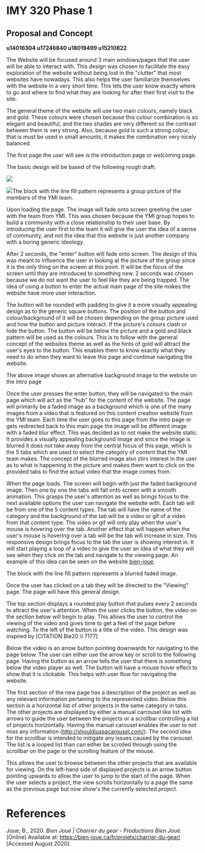 # **IMY 320 Phase 1**

## **Proposal and Concept**

**u14016304 u17246840 u18019499 u15210822**

The Website will be focused around 3 main windows/pages that the user will be able to interact with. This design was chosen to facilitate the easy exploration of the website without being lost in the &quot;clutter&quot; that most websites have nowadays. This also helps the user familiarize themselves with the website in a very short time. This lets the user know exactly where to go and where to find what they are looking for after their first visit to the site.

The general theme of the website will use two main colours, namely black and gold. These colours were chosen because this colour combination is so elegant and beautiful, and the two shades are very different so the contrast between them is very strong. Also, because gold is such a strong colour, that is must be used in small amounts, it makes the combination very nicely balanced.

The first page the user will see is the introduction page or welcoming page.

The basic design will be based of the following rough draft:

![](RackMultipart20200828-4-zua8qf_html_a90e7c9a89e7e510.png)

![](RackMultipart20200828-4-zua8qf_html_3987c6a5ff99485.gif)The block with the line fill pattern represents a group picture of the members of the YMI team.

Upon loading the page. The image will fade onto screen greeting the user with the team from YMI. This was chosen because the YMI group hopes to build a community with a close relationship to their user base. By introducing the user first to the team it will give the user the idea of a sense of community, and not the idea that this website is just another company with a boring generic ideology.

After 2 seconds, the &quot;enter&quot; button will fade onto screen. The design of this was meant to influence the user in looking at the picture of the group since it is the only thing on the screen at this point. It will be the focus of the screen until they are introduced to something new. 2 seconds was chosen because we do not want the user to feel like they are being trapped. The idea of using a button to enter the actual main page of the site makes the website have more user interaction.

The button will be rounded with padding to give it a more visually appealing design as to the generic square buttons. The position of the button and colour/background of it will be chosen depending on the group picture used and how the button and picture interact. If the picture&#39;s colours clash or hide the button. The button will be below the picture and a gold and black pattern will be used as the colours. This is to follow with the general concept of the websites theme as well as the hints of gold will attract the user&#39;s eyes to the button. This enables them to know exactly what they need to do when they want to leave this page and continue navigating the website.

The above image shows an alternative background image to the website on the intro page

Once the user presses the enter button, they will be navigated to the main page which will act as the &quot;hub&quot; for the content of the website. The page will primarily be a faded image as a background which is one of the many images from a video that is featured on this content creation website from the YMI team. Each time the user goes to this page from the intro page or gets redirected back to this main page the image will be different image with a faded blur effect. This was decided as to not make the website static. It provides a visually appealing background image and since the image is blurred it does not take away from the central focus of this page, which is the 5 tabs which are used to select the category of content that the YMI team makes. The concept of the blurred image also stirs interest in the user as to what is happening in the picture and makes them want to click on the provided tabs to find the actual video that the image comes from.

When the page loads. The screen will begin with just the faded background image. Then one by one the tabs will fall onto screen with a smooth animation. This grasps the user&#39;s attention as well as brings focus to the next available options the user can navigate the website with. Each tab will be from one of the 5 content types. The tab will have the name of the category and the background of the tab will be a video or gif of a video from that content type. The video or gif will only play when the user&#39;s mouse is hovering over the tab. Another effect that will happen when the user&#39;s mouse is hovering over a tab will be the tab will increase in size. This responsive design brings focus to the tab the user is showing interest in. It will start playing a loop of a video to give the user an idea of what they will see when they click on the tab and navigate to the viewing page. An example of this idea can be seen on the website [bien-joue](https://bien-joue.ca/%20%20%20%20).

The block with the line fill pattern represents a blurred faded image.

Once the user has clicked on a tab they will be directed to the &quot;Viewing&quot; page. The page will have this general design.

The top section displays a rounded play button that pulses every 2 seconds to attract the user&#39;s attention. When the user clicks the button, the video on the section below will begin to play. This allows the user to control the viewing of the video and gives time to get a feel of the page before watching. To the left of the button is a title of the video. This design was inspired by [CITATION Bie20 \l 7177]

Below the video is an arrow button pointing downwards for navigating to the page below. The user can either use the arrow key or scroll to the following page. Having the button as an arrow tells the user that there is something below the video player as well. The button will have a mouse hover effect to show that it is clickable. This helps with user flow for navigating the website.

The first section of the new page has a description of the project as well as any relevant information pertaining to the represented video. Below this section is a horizontal list of other projects in the same category in tabs. The other projects are displayed by either a manual carrousel like list with arrows to guide the user between the projects or a scrollbar controlling a list of projects horizontally. Having the manual carousel enables the user to not miss any information (http://shouldiuseacarousel.com/). The second idea for the scrollbar is intended to mitigate any issues caused by the carousel. The list is a looped list than can either be scrolled through using the scrollbar on the page or the scrolling feature of the mouse.

This allows the user to browse between the other projects that are available for viewing. On the left-hand side of displayed projects is an arrow button pointing upwards to allow the user to jump to the start of the page. When the user selects a project, the view scrolls horizontally to a page the same as the previous page but now show&#39;s the currently selected project.

# References

Joue, B., 2020. _Bien Joué | Charrier du gear - Productions Bien Joué._ [Online]
 Available at: https://bien-joue.ca/fr/projets/charrier-du-gear/
 [Accessed August 2020].
